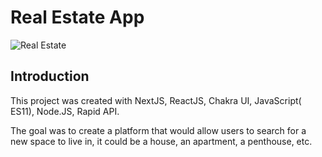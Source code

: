 # Real Estate App

![Real Estate](https://i.ibb.co/jTW4bFC/image.png)

## Introduction

This project was created with NextJS, ReactJS, Chakra UI, JavaScript( ES11), Node.JS, Rapid API.

The goal was to create a platform that would allow users to search for a new space to live in, it could be a house, an apartment, a penthouse, etc. 


